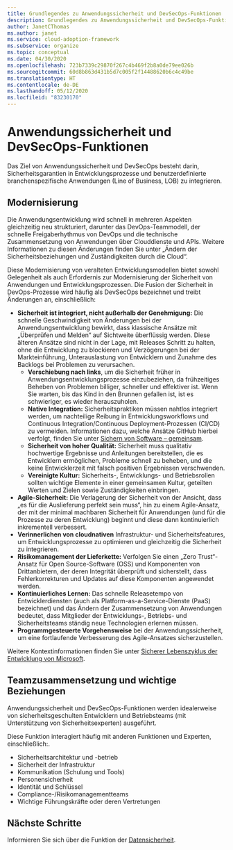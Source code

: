 ```yaml
---
title: Grundlegendes zu Anwendungssicherheit und DevSecOps-Funktionen
description: Grundlegendes zu Anwendungssicherheit und DevSecOps-Funktionen.
author: JanetCThomas
ms.author: janet
ms.service: cloud-adoption-framework
ms.subservice: organize
ms.topic: conceptual
ms.date: 04/30/2020
ms.openlocfilehash: 723b7339c29870f267c4b469f2b8a0de79ee026b
ms.sourcegitcommit: 60d8b863d431b5d7c005f2f14488620b6c4c49be
ms.translationtype: HT
ms.contentlocale: de-DE
ms.lasthandoff: 05/12/2020
ms.locfileid: "83230170"
---
```

# <a name="application-security-and-devsecops-functions"></a>Anwendungssicherheit und DevSecOps-Funktionen

Das Ziel von Anwendungssicherheit und DevSecOps besteht darin, Sicherheitsgarantien in Entwicklungsprozesse und benutzerdefinierte branchenspezifische Anwendungen (Line of Business, LOB) zu integrieren.

## <a name="modernization"></a>Modernisierung

Die Anwendungsentwicklung wird schnell in mehreren Aspekten gleichzeitig neu strukturiert, darunter das DevOps-Teammodell, der schnelle Freigaberhythmus von DevOps und die technische Zusammensetzung von Anwendungen über Clouddienste und APIs. Weitere Informationen zu diesen Änderungen finden Sie unter „Ändern der Sicherheitsbeziehungen und Zuständigkeiten durch die Cloud“.

Diese Modernisierung von veralteten Entwicklungsmodellen bietet sowohl Gelegenheit als auch Erfordernis zur Modernisierung der Sicherheit von Anwendungen und Entwicklungsprozessen. Die Fusion der Sicherheit in DevOps-Prozesse wird häufig als DevSecOps bezeichnet und treibt Änderungen an, einschließlich:

<!-- TODO: Link needed below? -->
- **Sicherheit ist integriert, nicht außerhalb der Genehmigung:** Die schnelle Geschwindigkeit von Änderungen bei der Anwendungsentwicklung bewirkt, dass klassische Ansätze mit „Überprüfen und Melden“ auf Sichtweite überflüssig werden. Diese älteren Ansätze sind nicht in der Lage, mit Releases Schritt zu halten, ohne die Entwicklung zu blockieren und Verzögerungen bei der Markteinführung, Unterauslastung von Entwicklern und Zunahme des Backlogs bei Problemen zu verursachen.
  - **Verschiebung nach links**, um die Sicherheit früher in Anwendungsentwicklungsprozesse einzubeziehen, da frühzeitiges Beheben von Problemen billiger, schneller und effektiver ist. Wenn Sie warten, bis das Kind in den Brunnen gefallen ist, ist es schwieriger, es wieder herauszuholen.
  - **Native Integration:** Sicherheitspraktiken müssen nahtlos integriert werden, um nachteilige Reibung in Entwicklungsworkflows und Continuous Integration/Continuous Deployment-Prozessen (CI/CD) zu vermeiden. Informationen dazu, welche Ansätze GitHub hierbei verfolgt, finden Sie unter [Sichern von Software – gemeinsam](https://github.blog/2019-09-18-securing-software-together/).
  - **Sicherheit von hoher Qualität:** Sicherheit muss qualitativ hochwertige Ergebnisse und Anleitungen bereitstellen, die es Entwicklern ermöglichen, Probleme schnell zu beheben, und die keine Entwicklerzeit mit falsch positiven Ergebnissen verschwenden.
  - **Vereinigte Kultur:** Sicherheits-, Entwicklungs- und Betriebsrollen sollten wichtige Elemente in einer gemeinsamen Kultur, geteilten Werten und Zielen sowie Zuständigkeiten einbringen.
- **Agile-Sicherheit:** Die Verlagerung der Sicherheit von der Ansicht, dass „es für die Auslieferung perfekt sein muss“, hin zu einem Agile-Ansatz, der mit der minimal machbaren Sicherheit für Anwendungen (und für die Prozesse zu deren Entwicklung) beginnt und diese dann kontinuierlich inkrementell verbessert.
- **Verinnerlichen von cloudnativen** Infrastruktur- und Sicherheitsfeatures, um Entwicklungsprozesse zu optimieren und gleichzeitig die Sicherheit zu integrieren.
- **Risikomanagement der Lieferkette:** Verfolgen Sie einen „Zero Trust“-Ansatz für Open Source-Software (OSS) und Komponenten von Drittanbietern, der deren Integrität überprüft und sicherstellt, dass Fehlerkorrekturen und Updates auf diese Komponenten angewendet werden.
- **Kontinuierliches Lernen:** Das schnelle Releasetempo von Entwicklerdiensten (auch als Platform-as-a-Service-Dienste (PaaS) bezeichnet) und das Ändern der Zusammensetzung von Anwendungen bedeutet, dass Mitglieder der Entwicklungs-, Betriebs- und Sicherheitsteams ständig neue Technologien erlernen müssen.
- **Programmgesteuerte Vorgehensweise** bei der Anwendungssicherheit, um eine fortlaufende Verbesserung des Agile-Ansatzes sicherzustellen.

Weitere Kontextinformationen finden Sie unter [Sicherer Lebenszyklus der Entwicklung von Microsoft](https://www.microsoft.com/sdl).

## <a name="team-composition-and-key-relationships"></a>Teamzusammensetzung und wichtige Beziehungen

Anwendungssicherheit und DevSecOps-Funktionen werden idealerweise von sicherheitsgeschulten Entwicklern und Betriebsteams (mit Unterstützung von Sicherheitsexperten) ausgeführt.

Diese Funktion interagiert häufig mit anderen Funktionen und Experten, einschließlich:.

- Sicherheitsarchitektur und -betrieb
- Sicherheit der Infrastruktur
- Kommunikation (Schulung und Tools)
- Personensicherheit
- Identität und Schlüssel
- Compliance-/Risikomanagementteams
- Wichtige Führungskräfte oder deren Vertretungen

## <a name="next-steps"></a>Nächste Schritte

Informieren Sie sich über die Funktion der [Datensicherheit](./cloud-security-data-security.md).

